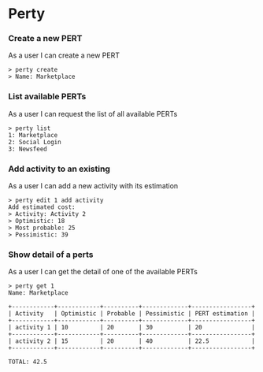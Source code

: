 # Perty

### Create a new PERT

As a user I can create a new PERT

```
> perty create
> Name: Marketplace
```

### List available PERTs

As a user I can request the list of all available PERTs

```
> perty list
1: Marketplace
2: Social Login
3: Newsfeed
```


### Add activity to an existing 

As a user I can add a new activity with its estimation

```
> perty edit 1 add activity
Add estimated cost:
> Activity: Activity 2
> Optimistic: 18
> Most probable: 25
> Pessimistic: 39
```


### Show detail of a perts

As a user I can get the detail of one of the available PERTs

```
> perty get 1
Name: Marketplace

+------------+------------+----------+-------------+-----------------+
| Activity   | Optimistic | Probable | Pessimistic | PERT estimation |
+------------+------------+----------+-------------+-----------------+
| activity 1 | 10         | 20       | 30          | 20              |
+------------+------------+----------+-------------+-----------------+
| activity 2 | 15         | 20       | 40          | 22.5            |
+------------+------------+----------+-------------+-----------------+

TOTAL: 42.5
```


